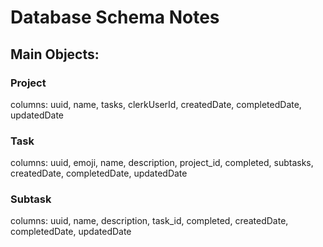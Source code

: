 # Database Schema Notes

## Main Objects:

### Project
columns: uuid, name, tasks, clerkUserId, createdDate, completedDate, updatedDate

### Task
columns: uuid, emoji, name, description, project_id, completed, subtasks, createdDate, completedDate, updatedDate

### Subtask
columns: uuid, name, description, task_id, completed, createdDate, completedDate, updatedDate
